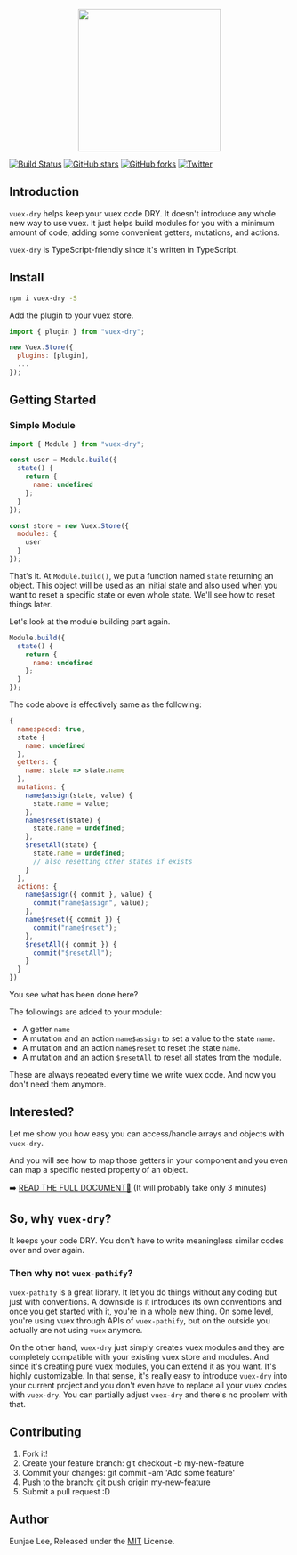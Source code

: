 <p align="center"><img width="256" src="https://raw.githubusercontent.com/eunjae-lee/vuex-dry/master/logo.png"></p>

[![Build Status](https://travis-ci.org/eunjae-lee/vuex-dry.svg?branch=master)](https://travis-ci.org/eunjae-lee/vuex-dry)
[![GitHub stars](https://img.shields.io/github/stars/eunjae-lee/vuex-dry.svg)](https://github.com/eunjae-lee/vuex-dry/stargazers)
[![GitHub forks](https://img.shields.io/github/forks/eunjae-lee/vuex-dry.svg)](https://github.com/eunjae-lee/vuex-dry/network)
[![Twitter](https://img.shields.io/twitter/url/https/github.com/eunjae-lee/vuex-dry.svg?style=social)](https://twitter.com/intent/tweet?text=Wow:&url=https%3A%2F%2Fgithub.com%2Feunjae-lee%2Fvuex-dry)

## Introduction

`vuex-dry` helps keep your vuex code DRY.
It doesn't introduce any whole new way to use vuex.
It just helps build modules for you with a minimum amount of code, adding some convenient getters, mutations, and actions.

`vuex-dry` is TypeScript-friendly since it's written in TypeScript.

<!-- basic -->

## Install

```bash
npm i vuex-dry -S
```

Add the plugin to your vuex store.

```js
import { plugin } from "vuex-dry";

new Vuex.Store({
  plugins: [plugin],
  ...
});
```

## Getting Started

### Simple Module

```js
import { Module } from "vuex-dry";

const user = Module.build({
  state() {
    return {
      name: undefined
    };
  }
});

const store = new Vuex.Store({
  modules: {
    user
  }
});
```

That's it. At `Module.build()`, we put a function named `state` returning an object. This object will be used as an initial state and also used when you want to reset a specific state or even whole state. We'll see how to reset things later.

Let's look at the module building part again.

```js
Module.build({
  state() {
    return {
      name: undefined
    };
  }
});
```

The code above is effectively same as the following:

```js
{
  namespaced: true,
  state {
    name: undefined
  },
  getters: {
    name: state => state.name
  },
  mutations: {
    name$assign(state, value) {
      state.name = value;
    },
    name$reset(state) {
      state.name = undefined;
    },
    $resetAll(state) {
      state.name = undefined;
      // also resetting other states if exists
    }
  },
  actions: {
    name$assign({ commit }, value) {
      commit("name$assign", value);
    },
    name$reset({ commit }) {
      commit("name$reset");
    },
    $resetAll({ commit }) {
      commit("$resetAll");
    }
  }
})
```

You see what has been done here?

The followings are added to your module:

- A getter `name`
- A mutation and an action `name$assign` to set a value to the state `name`.
- A mutation and an action `name$reset` to reset the state `name`.
- A mutation and an action `$resetAll` to reset all states from the module.

These are always repeated every time we write vuex code. And now you don't need them anymore.

<!-- basicstop -->

## Interested?

Let me show you how easy you can access/handle arrays and objects with `vuex-dry`.

And you will see how to map those getters in your component and you even can map a specific nested property of an object.

➡️ [READ THE FULL DOCUMENT📜](https://github.com/eunjae-lee/vuex-dry/blob/master/DOCUMENT.md#adding-your-own-getters-mutations-and-actions) (It will probably take only 3 minutes)

## So, why `vuex-dry`?

It keeps your code DRY. You don't have to write meaningless similar codes over and over again.

### Then why not `vuex-pathify`?

`vuex-pathify` is a great library. It let you do things without any coding but just with conventions. A downside is it introduces its own conventions and once you get started with it, you're in a whole new thing. On some level, you're using vuex through APIs of `vuex-pathify`, but on the outside you actually are not using `vuex` anymore.

On the other hand, `vuex-dry` just simply creates vuex modules and they are completely compatible with your existing vuex store and modules. And since it's creating pure vuex modules, you can extend it as you want. It's highly customizable. In that sense, it's really easy to introduce `vuex-dry` into your current project and you don't even have to replace all your vuex codes with `vuex-dry`. You can partially adjust `vuex-dry` and there's no problem with that.

## Contributing

1.  Fork it!
2.  Create your feature branch: git checkout -b my-new-feature
3.  Commit your changes: git commit -am 'Add some feature'
4.  Push to the branch: git push origin my-new-feature
5.  Submit a pull request :D

## Author

Eunjae Lee, Released under the [MIT](https://github.com/eunjae-lee/vuex-dry/blob/master/LICENSE.md) License.
